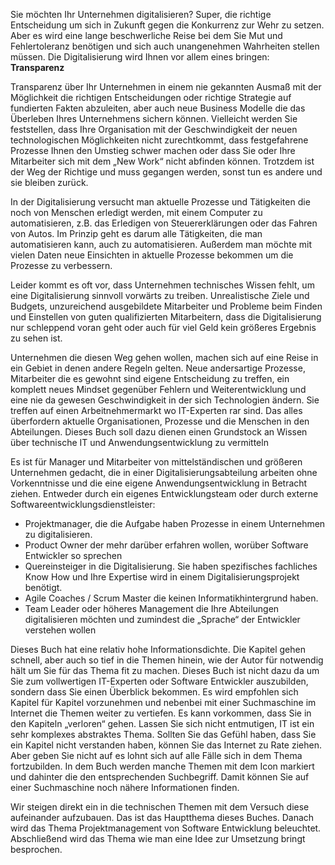 Sie möchten Ihr Unternehmen digitalisieren? Super, die richtige Entscheidung um sich in Zukunft gegen die Konkurrenz zur Wehr zu setzen. Aber es wird eine lange beschwerliche Reise bei dem Sie Mut und Fehlertoleranz benötigen und sich auch unangenehmen Wahrheiten stellen müssen. Die Digitalisierung wird Ihnen vor allem eines bringen: **Transparenz**

Transparenz über Ihr Unternehmen in einem nie gekannten Ausmaß mit der Möglichkeit die richtigen Entscheidungen oder richtige Strategie auf fundierten Fakten abzuleiten, aber auch neue Business Modelle die das Überleben Ihres Unternehmens sichern können. Vielleicht werden Sie feststellen, dass Ihre Organisation mit der Geschwindigkeit der neuen technologischen Möglichkeiten nicht zurechtkommt, dass festgefahrene Prozesse Ihnen den Umstieg schwer machen oder dass Sie oder Ihre Mitarbeiter sich mit dem „New Work“ nicht abfinden können. Trotzdem ist der Weg der Richtige und muss gegangen werden, sonst tun es andere und sie bleiben zurück.

In der Digitalisierung versucht man aktuelle Prozesse und Tätigkeiten die noch von Menschen erledigt werden, mit einem Computer zu automatisieren, z.B. das Erledigen von Steuererklärungen oder das Fahren von Autos. Im Prinzip geht es darum alle Tätigkeiten, die man automatisieren kann, auch zu automatisieren. Außerdem man möchte mit vielen Daten neue Einsichten in aktuelle Prozesse bekommen um die Prozesse zu verbessern.

Leider kommt es oft vor, dass Unternehmen technisches Wissen fehlt, um eine Digitalisierung sinnvoll vorwärts zu treiben. Unrealistische Ziele und Budgets, unzureichend ausgebildete Mitarbeiter und Probleme beim Finden und Einstellen von guten qualifizierten Mitarbeitern, dass die Digitalisierung nur schleppend voran geht oder auch für viel Geld kein größeres Ergebnis zu sehen ist. 

Unternehmen die diesen Weg gehen wollen, machen sich auf eine Reise in ein Gebiet in denen andere Regeln gelten. Neue andersartige Prozesse, Mitarbeiter die es gewohnt sind eigene Entscheidung zu treffen, ein komplett neues Mindset gegenüber Fehlern und Weiterentwicklung und eine nie da gewesen Geschwindigkeit in der sich Technologien ändern. Sie treffen auf einen Arbeitnehmermarkt wo IT-Experten rar sind. Das alles überfordern aktuelle Organisationen, Prozesse und die Menschen in den Abteilungen. Dieses Buch soll dazu dienen einen Grundstock an Wissen über technische IT und Anwendungsentwicklung zu vermitteln

Es ist für Manager und Mitarbeiter von mittelständischen und größeren Unternehmen gedacht, die in einer Digitalisierungsabteilung arbeiten ohne Vorkenntnisse und die eine eigene Anwendungsentwicklung in Betracht ziehen. Entweder durch ein eigenes Entwicklungsteam oder durch externe Softwareentwicklungsdienstleister:

- Projektmanager, die die Aufgabe haben Prozesse in einem Unternehmen zu digitalisieren.
- Product Owner der mehr darüber erfahren wollen, worüber Software Entwickler so sprechen
- Quereinsteiger in die Digitalisierung. Sie haben spezifisches fachliches Know How und Ihre Expertise wird in einem Digitalisierungsprojekt benötigt.
- Agile Coaches / Scrum Master die keinen Informatikhintergrund haben.
- Team Leader oder höheres Management die Ihre Abteilungen digitalisieren möchten und zumindest die „Sprache“ der Entwickler verstehen wollen

Dieses Buch hat eine relativ hohe Informationsdichte. Die Kapitel gehen schnell, aber auch so tief in die Themen hinein, wie der Autor für notwendig hält um Sie für das Thema fit zu machen. Dieses Buch ist nicht dazu da um Sie zum vollwertigen IT-Experten oder Software Entwickler auszubilden, sondern dass Sie einen Überblick bekommen. Es wird empfohlen sich Kapitel für Kapitel vorzunehmen und nebenbei mit einer Suchmaschine im Internet die Themen weiter zu vertiefen. Es kann vorkommen, dass Sie in den Kapiteln „verloren“ gehen. Lassen Sie sich nicht entmutigen, IT ist ein sehr komplexes abstraktes Thema. Sollten Sie das Gefühl haben, dass Sie ein Kapitel nicht verstanden haben, können Sie das Internet zu Rate ziehen. Aber geben Sie nicht auf es lohnt sich auf alle Fälle sich in dem Thema fortzubilden. In dem Buch werden manche Themen mit dem Icon  markiert und dahinter die den entsprechenden Suchbegriff. Damit können Sie auf einer Suchmaschine noch nähere Informationen finden. 

Wir steigen direkt ein in die technischen Themen mit dem Versuch diese aufeinander aufzubauen. Das ist das Hauptthema dieses Buches. Danach wird das Thema Projektmanagement von Software Entwicklung beleuchtet. Abschließend wird das Thema wie man eine Idee zur Umsetzung bringt besprochen. 
